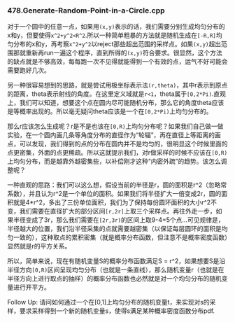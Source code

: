 ### 478.Generate-Random-Point-in-a-Circle.cpp

对于一个圆中的任意一点，如果用```(x,y)```表示的话，我们需要分别生成均匀分布的x和y，但要使得```x^2+y^2<R^2```.所以一种简单粗暴的方法就是随机生成在```[-R,R]```均匀分布的x和y，再考察```x^2+y^2```以reject那些超出范围的采样点。如果```(x,y)```超出范围那就重新再run一遍这个程序，直到所得的```(x,y)```符合要求。很显然，这个方法的缺点就是不够高效，每每跑一次不见得就能得到一个有效的点，运气不好可能会需要跑好几次。

另一种很容易想到的思路，就是尝试用极坐标表示法```(r,theta)```，其中r表示到原点的距离，theta表示射线的角度。在这里定义域就是```r<1```，theta属于```[0,2*Pi)```.直观上，我们可以知道，想要这个点在圆内尽可能随机分布，那么它的角度theta应该是等概率出现的。所以毫无疑问theta应该是一个在```[0,2*Pi)```上均匀分布的。

那么r应该怎么生成呢？r是不是也该在```[0,R)```上均匀分布呢？如果我们自己做一做实验，在一个圆内画几条等角度分布的直径作为“轮辐”，再在直径上等距离的画点，可以发现，我们得到的点的分布在圆内并不是均匀的，很明显这个时候里面的点更密集，外面的点更稀疏。所以这就提示我们，对r做采样的时候不应该在```[0,R)```上均匀分布，而是越靠外越密集些，以补偿刚才这种“内密外疏”的趋势。该怎么调整呢？

一种直观的思路：我们可以这么想，假设当前的半径是r，圆的面积是r^2（忽略常系数），并且认为r^2是一个单位的面积。如果我们将半径扩大一倍变成2r，圆的面积就是4\*r^2，多出了三份单位面积，我们为了保持每份圆环面积的大小r^2不变，我们需要在直径扩大的部分区间```[r,2r]```上取三个采样点。再往外走一步，如果半径变成了3r，那么我们需要在```[2r,3r)```的区间上取9-4=5个点...可见规律是，半径越大的位置，我们沿半径采集的点就需要越密集（以保证每层圆环的面积是均匀一致的），这种取点的累积密集（就是概率分布函数，但注意不是概率密度函数）显然就是r的平方关系。

所以，简单来说，现在有随机变量S的概率分布函数满足S = r^2，如果想要S是沿半径方向```[0,R)```区间呈现均匀分布（也就是一条直线），那么随机变量r（也就是在半径方向上进行取点的抽样）的概率分布函数也必然就是对一个均匀分布的随机变量进行开平方。

Follow Up: 请问如何通过一个在[0,1]上均匀分布的随机变量t，来实现对s的采样，要求采样得到一个新的随机变量s，使得s满足某种概率密度函数分布pdf.
